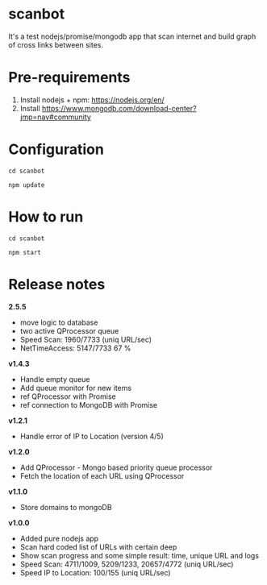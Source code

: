 # scanbot
It's a test nodejs/promise/mongodb app that scan internet and build graph of cross links between sites.



Pre-requirements
=======================================
1. Install nodejs + npm: https://nodejs.org/en/
2. Install https://www.mongodb.com/download-center?jmp=nav#community


Configuration
=======================================
`cd scanbot`

`npm update`



How to run
=======================================
`cd scanbot`

`npm start`








Release notes
=======================================

**2.5.5**
* move logic to database
* two active QProcessor queue
* Speed Scan: 1960/7733 (uniq URL/sec)
* NetTimeAccess: 5147/7733 67 %


**v1.4.3**
* Handle empty queue
* Add queue monitor for new items
* ref QProcessor with Promise
* ref connection to MongoDB with Promise

**v1.2.1**
* Handle error of IP to Location (version 4/5)

**v1.2.0**
* Add QProcessor - Mongo based priority queue processor
* Fetch the location of each URL using QProcessor

**v1.1.0**
* Store domains to mongoDB

**v1.0.0**
* Added pure nodejs app
* Scan hard coded list of URLs with certain deep
* Show scan progress and some simple result: time, unique URL and logs
* Speed Scan: 4711/1009, 5209/1233, 20657/4772 (uniq URL/sec)
* Speed IP to Location: 100/155 (uniq URL/sec)
